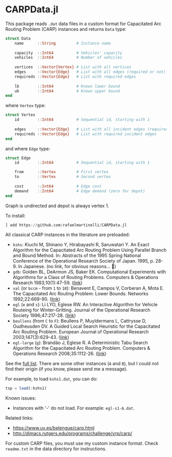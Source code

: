 # CARPData.jl

This package reads `.dat` data files in a custom format for Capacitated Arc Routing Problem (CARP) instances and returns `Data` type:

```julia
struct Data
    name      ::String         # Instance name
    
    capacity  ::Int64          # Vehicles' capacity
    vehicles  ::Int64          # Number of vehicles
    
    vertices  ::Vector{Vertex} # List with all vertices
    edges     ::Vector{Edge}   # List with all edges (required or not)
    requireds ::Vector{Edge}   # List with required edges
    
    lb        ::Int64          # Known lower bound
    ub        ::Int64          # Known upper bound
end
```

where `Vertex` type:

```julia
struct Vertex
    id        ::Int64          # Sequential id, starting with 1
    
    edges     ::Vector{Edge}   # List with all incident edges (required or not)
    requireds ::Vector{Edge}   # List with required incident edges
end
```

and where `Edge` type:

```julia
struct Edge
    id        ::Int64          # Sequential id, starting with 1

    from      ::Vertex         # First vertex
    to        ::Vertex         # Second vertex
    
    cost      ::Int64          # Edge cost
    demand    ::Int64          # Edge demand (zero for depot)
end
```

Graph is undirected and depot is always vertex 1.

To install:
```julia
] add https://github.com/rafaelmartinelli/CARPData.jl
```

All classical CARP instances in the literature are preloaded:

- `kshs`: Kiuchi M, Shinano Y, Hirabayashi R, Saruwatari Y. An Exact Algorithm for the Capacitated Arc Routing Problem Using Parallel Branch and Bound Method. In: Abstracts of the 1995 Spring National Conference of the Operational Research Society of Japan. 1995, p. 28-9. In Japanese. (no link, for obvious reasons... 🙂)
- `gdb`: Golden BL, DeArmon JS, Baker EK. Computational Experiments with Algorithms for a Class of Routing Problems. Computers & Operations Research 1983;10(1):47-59. ([link](https://doi.org/10.1016/0305-0548(83)90026-6))
- `val` (or `bccm` - from `1` to `10`): Benavent E, Campos V, Corberan A, Mota E. The Capacitated Arc Routing Problem: Lower Bounds. Networks 1992;22:669-90. ([link](https://doi.org/10.1002/net.3230220706))
- `egl` (`e` and `s`): Li LYO, Eglese RW. An Interactive Algorithm for Vehicle Routeing for Winter-Gritting. Journal of the Operational Research Society 1996;47:217-28. ([link](https://doi.org/10.2307/2584343))
- `beullens` (from `C` to `F`): Beullens P, Muyldermans L, Cattrysse D, Oudheusden DV. A Guided Local Search Heuristic for the Capacitated Arc Routing Problem. European Journal of Operational Research 2003;147(3):629-43. ([link](https://doi.org/10.1016/S0377-2217(02)00334-X))
- `egl-large` (`g`): Brandão J, Eglese R. A Deterministic Tabu Search Algorithm for the Capacitated Arc Routing Problem. Computers & Operations Research 2008;35:1112-26. ([link](https://doi.org/10.1016/j.cor.2006.07.007))

See the [full list](https://github.com/rafaelmartinelli/CARPData.jl/tree/main/data).
There are some other instances (`A` and `B`), but I could not find their origin (if you know, please send me a message).

For example, to load `kshs1.dat`, you can do:
```julia
tsp = load(:kshs1)
```

Known issues:
- Instances with '-' do not load. For example: `egl-s1-A.dat`.

Related links:
- https://www.uv.es/belengue/carp.html
- http://dimacs.rutgers.edu/programs/challenge/vrp/carp/

For custom CARP files, you must use my custom instance format. Check `readme.txt` in the data directory for instructions.
